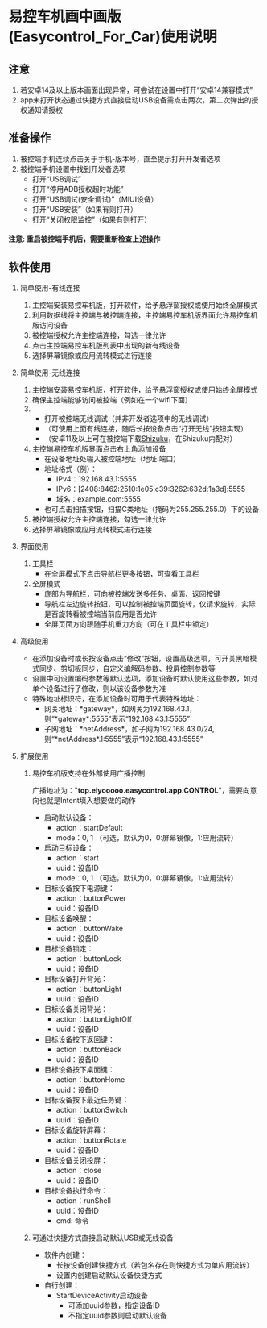 # 易控车机画中画版(Easycontrol_For_Car)使用说明

## 注意
1. 若安卓14及以上版本画面出现异常，可尝试在设置中打开“安卓14兼容模式”
2. app未打开状态通过快捷方式直接启动USB设备需点击两次，第二次弹出的授权通知请授权

## 准备操作
1. 被控端手机连续点击关于手机-版本号，直至提示打开开发者选项
2. 被控端手机设置中找到开发者选项
	- 打开“USB调试”
	- 打开“停用ADB授权超时功能”
	- 打开“USB调试(安全调试)”（MIUI设备）
	- 打开“USB安装”（如果有则打开）
	- 打开“关闭权限监控”（如果有则打开）
#### 注意: 重启被控端手机后，需要重新检查上述操作

## 软件使用
1. 简单使用-有线连接
	1. 主控端安装易控车机版，打开软件，给予悬浮窗授权或使用始终全屏模式
	2. 利用数据线将主控端与被控端连接，主控端易控车机版界面允许易控车机版访问设备
	3. 被控端授权允许主控端连接，勾选一律允许
	4. 点击主控端易控车机版列表中出现的新有线设备
	5. 选择屏幕镜像或应用流转模式进行连接
	
2. 简单使用-无线连接
	1. 主控端安装易控车机版，打开软件，给予悬浮窗授权或使用始终全屏模式
	2. 确保主控端能够访问被控端（例如在一个wifi下面）
	3.  - 打开被控端无线调试（并非开发者选项中的无线调试）
	    - （可使用上面有线连接，随后长按设备点击“打开无线”按钮实现）
        - （安卓11及以上可在被控端下载[Shizuku](https://github.com/RikkaApps/Shizuku/releases)，在Shizuku内配对）
	4. 主控端易控车机版界面点击右上角添加设备
	    - 在设备地址处输入被控端地址（地址:端口）
		- 地址格式（例）：
			- IPv4：192.168.43.1:5555
			- IPv6：[2408:8462:2510:1e05:c39:3262:632d:1a3d]:5555
			- 域名：example.com:5555
		- 也可点击扫描按钮，扫描C类地址（掩码为255.255.255.0）下的设备
	5. 被控端授权允许主控端连接，勾选一律允许
	6. 选择屏幕镜像或应用流转模式进行连接

3. 界面使用
	1. 工具栏
		- 在全屏模式下点击导航栏更多按钮，可查看工具栏
	2. 全屏模式
		- 底部为导航栏，可向被控端发送多任务、桌面、返回按键
		- 导航栏左边旋转按钮，可以控制被控端页面旋转，仅请求旋转，实际是否旋转看被控端当前应用是否允许
		- 全屏页面方向跟随手机重力方向（可在工具栏中锁定）

4. 高级使用
	- 在添加设备时或长按设备点击“修改”按钮，设置高级选项，可开关黑暗模式同步、剪切板同步，自定义编解码参数、投屏控制参数等
	- 设置中可设置编码参数等默认选项，添加设备时默认使用这些参数，如对单个设备进行了修改，则以该设备参数为准
	- 特殊地址标识符，在添加设备时可用于代表特殊地址：
		- 网关地址：\*gateway\*，如网关为192.168.43.1，则“\*gateway\*:5555”表示“192.168.43.1:5555”
		- 子网地址：\*netAddress\*，如子网为192.168.43.0/24, 则“\*netAddress\*.1:5555”表示“192.168.43.1:5555”
	
5. 扩展使用
	1. 易控车机版支持在外部使用广播控制
		
		广播地址为："**top.eiyooooo.easycontrol.app.CONTROL**"，需要向意向也就是Intent填入想要做的动作
		- 启动默认设备：
			- action：startDefault
		    - mode：0, 1 （可选，默认为0，0:屏幕镜像，1:应用流转）
		- 启动目标设备：
			- action：start
			- uuid：设备ID
			- mode：0, 1 （可选，默认为0，0:屏幕镜像，1:应用流转）
		- 目标设备按下电源键：
			- action：buttonPower
			- uuid：设备ID
		- 目标设备唤醒：
			- action：buttonWake
			- uuid：设备ID
		- 目标设备锁定：
			- action：buttonLock
			- uuid：设备ID
		- 目标设备打开背光：
			- action：buttonLight
			- uuid：设备ID
		- 目标设备关闭背光：
			- action：buttonLightOff
			- uuid：设备ID
		- 目标设备按下返回键：
			- action：buttonBack
			- uuid：设备ID
		- 目标设备按下桌面键：
			- action：buttonHome
			- uuid：设备ID
		- 目标设备按下最近任务键：
			- action：buttonSwitch
			- uuid：设备ID
		- 目标设备旋转屏幕：
			- action：buttonRotate
			- uuid：设备ID
		- 目标设备关闭投屏：
			- action：close
			- uuid：设备ID
		- 目标设备执行命令：
			- action：runShell
			- uuid：设备ID
			- cmd: 命令

	2. 可通过快捷方式直接启动默认USB或无线设备
		- 软件内创建：
			- 长按设备创建快捷方式（若包名存在则快捷方式为单应用流转）
			- 设置内创建启动默认设备快捷方式
		- 自行创建：
			- StartDeviceActivity启动设备
				- 可添加uuid参数，指定设备ID
				- 不指定uuid参数则启动默认设备